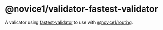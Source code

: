 # @novice1/validator-fastest-validator
A validator using [fastest-validator](https://www.npmjs.com/package/fastest-validator) to use with [@novice1/routing](https://www.npmjs.com/package/@novice1/routing).
